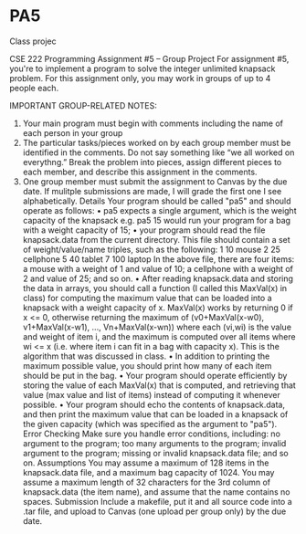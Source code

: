 # PA5
Class projec

CSE 222 Programming Assignment #5 – Group Project
For assignment #5, you're to implement a program to solve the integer unlimited knapsack problem.
For this assignment only, you may work in groups of up to 4 people each.


IMPORTANT GROUP-RELATED NOTES:
1. Your main program must begin with comments including the name of each person in your
group
2. The particular tasks/pieces worked on by each group member must be identified in the
comments. Do not say something like “we all worked on everythng.” Break the problem
into pieces, assign different pieces to each member, and describe this assignment in the
comments.
3. One group member must submit the assignment to Canvas by the due date. If mulitple
submissions are made, I will grade the first one I see alphabetically.
Details
Your program should be called "pa5" and should operate as follows:
• pa5 expects a single argument, which is the weight capacity of the knapsack e.g.
 pa5 15
would run your program for a bag with a weight capacity of 15;
• your program should read the file knapsack.data from the current directory. This file
should contain a set of weight/value/name triples, such as the following:
1 10 mouse
2 25 cellphone
5 40 tablet
7 100 laptop
In the above file, there are four items: a mouse with a weight of 1 and value of 10; a
cellphone with a weight of 2 and value of 25; and so on.
• After reading knapsack.data and storing the data in arrays, you should call a function (I
called this MaxVal(x) in class) for computing the maximum value that can be loaded into a
knapsack with a weight capacity of x. MaxVal(x) works by returning 0 if x <= 0, otherwise
returning the maximum of (v0+MaxVal(x-w0), v1+MaxVal(x-w1), ..., Vn+MaxVal(x-wn))
where each (vi,wi) is the value and weight of item i, and the maximum is computed over all
items where wi <= x (i.e. where item i can fit in a bag with capacity x). This is the algorithm
that was discussed in class.
• In addition to printing the maximum possible value, you should print how many of
each item should be put in the bag.
• Your program should operate efficiently by storing the value of each MaxVal(x) that is
computed, and retrieving that value (max value and list of items) instead of computing it
whenever possible.
• Your program should echo the contents of knapsack.data, and then print the maximum value
that can be loaded in a knapsack of the given capacity (which was specified as the argument
to "pa5").
Error Checking
Make sure you handle error conditions, including: no argument to the program; too many arguments
to the program; invalid argument to the program; missing or invalid knapsack.data file; and so on.
Assumptions
You may assume a maximum of 128 items in the knapsack.data file, and a maximum bag capacity
of 1024. You may assume a maximum length of 32 characters for the 3rd column of knapsack.data
(the item name), and assume that the name contains no spaces.
Submission
Include a makefile, put it and all source code into a .tar file, and upload to Canvas (one upload per
group only) by the due date.
